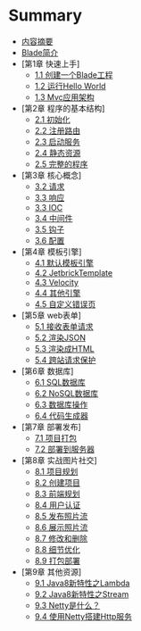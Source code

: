# Summary

* [内容摘要](README.md)
* [Blade简介](INTRO.md)
* [第1章 快速上手]
  * [1.1 创建一个Blade工程](chapter1/1.1-create-blade-application.md)
  * [1.2 运行Hello World](chapter1/1.2-run-hello-world.md)
  * [1.3 Mvc应用架构](chapter1/1.3-mvc-web-architecture.md)
* [第2章 程序的基本结构]
  * [2.1 初始化](chapter2/2.1-initialize.md)
  * [2.2 注册路由](chapter2/2.2-register-route.md)
  * [2.3 启动服务](chapter2/2.3-start-server.md)
  * [2.4 静态资源](chapter2/2.4-static-resource.md)
  * [2.5 完整的程序](chapter2/2.5-complete-program.md)
* [第3章 核心概念]
  * [3.2 请求](chapter3/3.1-request.md)
  * [3.3 响应](chapter3/3.2-response.md)
  * [3.3 IOC](chapter3/3.3-ioc.md)
  * [3.4 中间件](chapter3/3.4-middlewares.md)
  * [3.5 钩子](chapter3/3.5-webhook.md)
  * [3.6 配置](chapter3/3.6-config.md)
* [第4章 模板引擎]
  * [4.1 默认模板引擎](chapter4/4.1-default-tempalte.md)
  * [4.2 JetbrickTemplate](chapter4/4.2-jetbrick.md)
  * [4.3 Velocity](chapter4/4.3-velocity.md)
  * [4.4 其他引擎](chapter4/4.4-other.md)
  * [4.5 自定义错误页](chapter4/4.5-custom-error-page.md)
* [第5章 web表单]
  * [5.1 接收表单请求](chapter5/5.1-accept-form-request.md)
  * [5.2 渲染JSON](chapter5/5.2-renderjson.md)
  * [5.3 渲染成HTML](chapter5/5.3-render-html.md)
  * [5.4 跨站请求保护](chapter5/5.4-csrf-token.md)
* [第6章 数据库]
  * [6.1 SQL数据库](chapter6/6.1-sql-database.md)
  * [6.2 NoSQL数据库](chapter6/6.2-nosql.md)
  * [6.3 数据库操作](chapter6/6.3-database-opt.md)
  * [6.4 代码生成器](chapter6/6.4-code-generator.md)
* [第7章 部署发布]
  * [7.1 项目打包](chapter7/7.1-package.md)
  * [7.2 部署到服务器](chapter7/7.2-deploy-to-server.md)
* [第8章 实战图片社交]
  * [8.1 项目规划](chapter8/8.1-project-plan.md)
  * [8.2 创建项目](chapter8/8.2-create-project.md)
  * [8.3 前端规划](chapter8/8.3-front-plan.md)
  * [8.4 用户认证](chapter8/8.4-user-auth.md)
  * [8.5 发布照片流](chapter8/8.5-save-photo-feed.md)
  * [8.6 展示照片流](chapter8/8.6-show-photo-feed.md)
  * [8.7 修改和删除](chapter8/8.1-update-delete.md)
  * [8.8 细节优化](chapter8/8.1-optimize.md)
  * [8.9 打包部署](chapter8/8.1-package-deploy.md)
* [第9章 其他资源]
  * [9.1 Java8新特性之Lambda](chapter9/9.1-java8-lambda.md)
  * [9.2 Java8新特性之Stream](chapter9/9.2-java8-stream.md)
  * [9.3 Netty是什么？](chapter9/9.3-what-is-netty.md)
  * [9.4 使用Netty搭建Http服务](chapter9/9.4-use-netty-create-httpserver.md)

